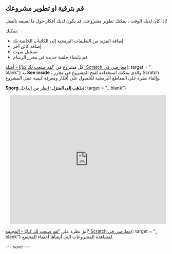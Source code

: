 ## قم بترقية او تطوير مشروعك

إذا كان لديك الوقت ، يمكنك تطوير مشروعك. قد يكون لديك أفكار حول ما تضيفه بالفعل!

يمكنك:
- إضافة المزيد من التعليمات البرمجية إلى الكائنات الخاصة بك
- إضافة كائن آخر
- تسجيل صوت
- قم بإنشاء خلفية جديدة في محرر الرسام

كل مشروع في ['لقد صنعت لك كتابًا - أمثلة' Scratch معارضي في](https://scratch.mit.edu/studios/29082370){: target = "_ blank"} به **See inside** ، والذي يمكنك استخدامه لفتح المشروع في محرر Scratch وإلقاء نظرة على المقاطع البرمجية للحصول على أفكار ومعرفة كيفية عمل المشروع.

**Sporg يذهب إلى المنزل**: [انظر من الداخل](https://scratch.mit.edu/projects/499498152/editor){: target = "_ blank"}
<div class="scratch-preview" style="margin-left: 15px;">
  <iframe allowtransparency="true" width="485" height="402" src="https://scratch.mit.edu/projects/embed/499498152/?autostart=false" frameborder="0"></iframe>
</div>

ألق نظرة على ['لقد صنعت لك كتابًا - المجتمع' Scratch معارضي في](https://scratch.mit.edu/studios/29092393/){: target = "_ blank"} لمشاهدة المشروعات التي أنشأها أعضاء المجتمع.

--- save ---

